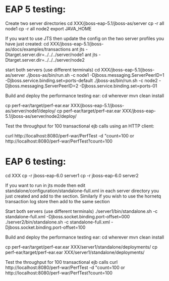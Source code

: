 
EAP 5 testing:
==============

Create two server directories 
cd XXX/jboss-eap-5.1/jboss-as/server
cp -r all node1
cp -r all node2
export JAVA_HOME 

If you want to use JTS then update the config on the two server profiles you have just created:
cd XXX/jboss-eap-5.1/jboss-as/docs/examples/transactions
ant jts -Dtarget.server.dir=../../../server/node1
ant jts -Dtarget.server.dir=../../../server/node2

start both servers (use different terminals)
cd XXX/jboss-eap-5.1/jboss-as/server
./jboss-as/bin/run.sh -c node1 -Djboss.messaging.ServerPeerID=1 -Djboss.service.binding.set=ports-default
./jboss-as/bin/run.sh -c node2 -Djboss.messaging.ServerPeerID=2 -Djboss.service.binding.set=ports-01

Build and deploy the performance testing ear:
cd wherever
mvn clean install

cp perf-ear/target/perf-ear.ear XXX/jboss-eap-5.1/jboss-as/server/node1/deploy/
cp perf-ear/target/perf-ear.ear XXX/jboss-eap-5.1/jboss-as/server/node2/deploy/

Test the throughput for 100 transactional ejb calls using an HTTP client:

curl http://localhost:8080/perf-war/PerfTest -d "count=100
or http://localhost:8080/perf-war/PerfTest?count=100

EAP 6 testing:
==============

cd XXX
cp -r jboss-eap-6.0 server1
cp -r jboss-eap-6.0 server2

If you want to run in jts mode then edit standalone/configuration/standalone-full.xml in each server
directory you just created and add <jts/> to the <subsystem xmlns="urn:jboss:domain:transactions:1.2">
section. Similarly if you wish to use the hornetq transaction log store then add <use-hornetq-store/>
to the same section

Start both servers (use different terminals)
./server1/bin/standalone.sh -c standalone-full.xml -Djboss.socket.binding.port-offset=000
./server2/bin/standalone.sh -c standalone-full.xml -Djboss.socket.binding.port-offset=100

Build and deploy the performance testing ear:
cd wherever
mvn clean install

cp perf-ear/target/perf-ear.ear XXX/server1/standalone/deployments/
cp perf-ear/target/perf-ear.ear XXX/server1/standalone/deployments/

Test the throughput for 100 transactional ejb calls
curl http://localhost:8080/perf-war/PerfTest -d "count=100
or http://localhost:8080/perf-war/PerfTest?count=100

